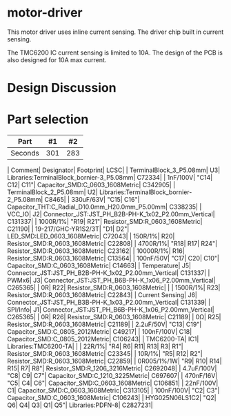 # motor-driver

This motor driver uses inline current sensing.  The driver chip built in current sensing.

The TMC6200 IC current sensing is limited to 10A.  The design of the PCB is also designed for 10A max current.

# Design Discussion

# Part selection

|  Part    |  #1  |  #2  | 
|  :---:   |  :-: |  :-: | 
|  Seconds |  301 |  283 | 

| Comment| Designator| Footprint| LCSC| 
| TerminalBlock_3_P5.08mm| U3| Libraries:TerminalBlock_bornier-3_P5.08mm| C72334| 
| 1nF/100V| "C14| C12| C11"| Capacitor_SMD:C_0603_1608Metric| C342905| 
| TerminalBlock_2_P5.08mm| U2| Libraries:TerminalBlock_bornier-2_P5.08mm| C8465| 
| 330uF/63V| "C15| C16"| Capacitor_THT:C_Radial_D10.0mm_H20.0mm_P5.00mm| C338235| 
| VCC_IO| J2| Connector_JST:JST_PH_B2B-PH-K_1x02_P2.00mm_Vertical| C131337| 
| 1000R/1%| "R19| R21"| Resistor_SMD:R_0603_1608Metric| C21190| 
| 19-217/GHC-YR1S2/3T| "D1| D2"| LED_SMD:LED_0603_1608Metric| C72043| 
| 150R/1%| R20| Resistor_SMD:R_0603_1608Metric| C22808| 
| 4700R/1%| "R18| R17| R24"| Resistor_SMD:R_0603_1608Metric| C23162| 
| 10000R/1%| R16| Resistor_SMD:R_0603_1608Metric| C13564| 
| 100nF/50V| "C17| C20| C10"| Capacitor_SMD:C_0603_1608Metric| C14663| 
| Temperature| J5| Connector_JST:JST_PH_B2B-PH-K_1x02_P2.00mm_Vertical| C131337| 
| PWMx6| J3| Connector_JST:JST_PH_B6B-PH-K_1x06_P2.00mm_Vertical| C265365| 
| 0R| R22| Resistor_SMD:R_0603_1608Metric| | 
| 1500R/1%| R23| Resistor_SMD:R_0603_1608Metric| C22843| 
| Current Sensing| J6| Connector_JST:JST_PH_B3B-PH-K_1x03_P2.00mm_Vertical| C131339| 
| SPI/Info| J1| Connector_JST:JST_PH_B6B-PH-K_1x06_P2.00mm_Vertical| C265365| 
| 0R| R26| Resistor_SMD:R_0603_1608Metric| C21189| 
| 0Ω| R25| Resistor_SMD:R_0603_1608Metric| C21189| 
| 2.2uF/50V| "C13| C19"| Capacitor_SMD:C_0805_2012Metric| C49217| 
| 100nF/100V| C18| Capacitor_SMD:C_0805_2012Metric| C106243| 
| TMC6200-TA| IC1| Libraries:TMC6200-TA| | 
| 22R/1%| "R4| R6| R11| R13| R3| R1"| Resistor_SMD:R_0603_1608Metric| C23345| 
| 10R/1%| "R5| R12| R2"| Resistor_SMD:R_0603_1608Metric| C22859| 
| 0R005/1%/1W| "R9| R10| R14| R15| R7| R8"| Resistor_SMD:R_1206_3216Metric| C2692048| 
| 4.7uF/100V| "C8| C9| C7"| Capacitor_SMD:C_1210_3225Metric| C697607| 
| 470nF/16V| "C5| C4| C6"| Capacitor_SMD:C_0603_1608Metric| C106851| 
| 22nF/100V| C1| Capacitor_SMD:C_0603_1608Metric| C313105| 
| 100nF/100V| "C2| C3"| Capacitor_SMD:C_0603_1608Metric| C106243| 
| HYG025N06LS1C2| "Q2| Q6| Q4| Q3| Q1| Q5"| Libraries:PDFN-8| C2827231| 
